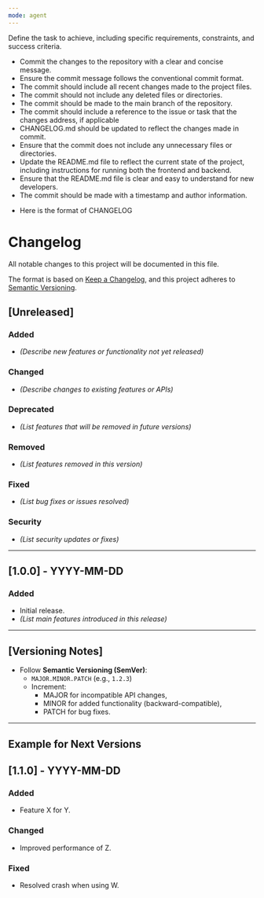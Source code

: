 ```yaml
---
mode: agent
---
```

Define the task to achieve, including specific requirements, constraints, and success criteria.
- Commit the changes to the repository with a clear and concise message.
- Ensure the commit message follows the conventional commit format.
- The commit should include all recent changes made to the project files.
- The commit should not include any deleted files or directories.
- The commit should be made to the main branch of the repository.
- The commit should include a reference to the issue or task that the changes address, if applicable
- CHANGELOG.md should be updated to reflect the changes made in commit.
- Ensure that the commit does not include any unnecessary files or directories.
- Update the README.md file to reflect the current state of the project, including instructions for running both the frontend and backend.
- Ensure that the README.md file is clear and easy to understand for new developers.
- The commit should be made with a timestamp and author information.
<!-- - Run the npm run build command to ensure the project builds successfully before committing. -->

<!-- ## Frontend Setup
At the root of project, run command
```bash
cd frontend && npm run build
```
## Backend Setup
At the root of project, run command
```bash
cd fastapi-optimized-project
# conda create -n news-portal python=3.12
conda activate news-portal
pip install -r requirements.txt
python run.py
# or 
python run.py dev
``` -->


- Here is the format of CHANGELOG
# Changelog
All notable changes to this project will be documented in this file.

The format is based on [Keep a Changelog](https://keepachangelog.com/en/1.1.0/),
and this project adheres to [Semantic Versioning](https://semver.org/spec/v2.0.0.html).

## [Unreleased]
### Added
- _(Describe new features or functionality not yet released)_

### Changed
- _(Describe changes to existing features or APIs)_

### Deprecated
- _(List features that will be removed in future versions)_

### Removed
- _(List features removed in this version)_

### Fixed
- _(List bug fixes or issues resolved)_

### Security
- _(List security updates or fixes)_

---

## [1.0.0] - YYYY-MM-DD
### Added
- Initial release.
- _(List main features introduced in this release)_

---

## [Versioning Notes]
- Follow **Semantic Versioning (SemVer)**:
  - `MAJOR.MINOR.PATCH` (e.g., `1.2.3`)
  - Increment:
    - MAJOR for incompatible API changes,
    - MINOR for added functionality (backward-compatible),
    - PATCH for bug fixes.

---

## Example for Next Versions

## [1.1.0] - YYYY-MM-DD
### Added
- Feature X for Y.

### Changed
- Improved performance of Z.

### Fixed
- Resolved crash when using W.